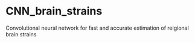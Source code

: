 # CNN_brain_strains
Convolutional neural network for fast and accurate estimation of reigional brain strains

